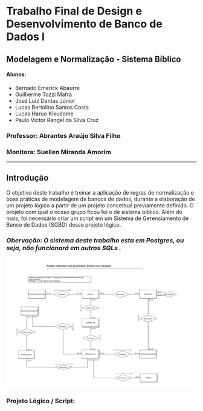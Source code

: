 # Trabalho Final de Design e Desenvolvimento de Banco de Dados I
## Modelagem e Normalização - Sistema Bíblico
#### Alunos:
* Bernado Emerick Abaurre
* Guilherme Tozzi Mafra
* José Luiz Dantas Júnior
* Lucas Bertolino Santos Costa
* Lucas Haruo Kikudome
* Paulo Victor Rangel da Silva Cruz

### Professor: Abrantes Araújo Silva Filho
### Monitora: Suellen Miranda Amorim

---
## Introdução
O objetivo deste trabalho é treinar a aplicação de regras de normalização e boas práticas de modelagem de bancos de dados, durante a elaboração de um projeto lógico a partir de um projeto conceitual previamente definido. O projeto com qual o nosso grupo ficou foi o de sistema bíblico. Além do mais, foi necessário criar um script em um Sistema de Gerenciamento de Banco de Dados (SGBD) desse projeto lógico.

### *Obervação: O sistema deste trabalho esta em Postgres, ou seja, não funcionará em outros SQLs .*

![Projeto Conceitual - "Bíblico"](https://github.com/BernardoAbaurre/BD_Sistema_Biblico_CC1M/blob/main/Arquivos_recebidos/Projeto_Conceitual.png)

### Projeto Lógico / Script:

